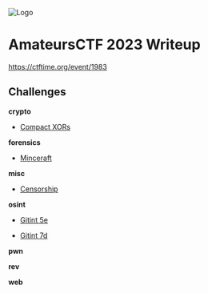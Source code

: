 ![Logo](https://ctftime.org/media/cache/b8/7c/b87c231f2f207a5257450995074e6545.png)

# AmateursCTF 2023 Writeup

https://ctftime.org/event/1983


## Challenges

**crypto** 
- [Compact XORs](crypto/Compact%20XORs/README.md)

**forensics** 
- [Minceraft](forensics/Minceraft/README.md)

**misc**
- [Censorship](misc/Censorship/README.md)

**osint** 
- [Gitint 5e](osint/Gitint/README.md)

- [Gitint 7d](osint/Gitint/README.md)

**pwn** 

**rev** 

**web** 
